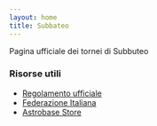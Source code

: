 ```yaml
---
layout: home
title: Subbateo
---
```


Pagina ufficiale dei tornei di Subbuteo


### Risorse utili

- [Regolamento ufficiale](/data/regolamento.pdf)
- [Federazione Italiana](http://www.fisct.it/)
- [Astrobase Store](http://www.astrobase.it/)
